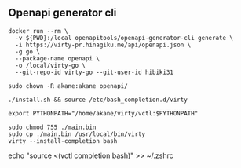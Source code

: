 

## Openapi generator cli

```
docker run --rm \
  -v ${PWD}:/local openapitools/openapi-generator-cli generate \
  -i https://virty-pr.hinagiku.me/api/openapi.json \
  -g go \
  --package-name openapi \
  -o /local/virty-go \
  --git-repo-id virty-go --git-user-id hibiki31

sudo chown -R akane:akane openapi/
```



```
./install.sh && source /etc/bash_completion.d/virty
```

```
export PYTHONPATH="/home/akane/virty/vctl:$PYTHONPATH"
```

```
sudo chmod 755 ./main.bin
sudo cp ./main.bin /usr/local/bin/virty
virty --install-completion bash
```
echo "source <(vctl completion bash)" >> ~/.zshrc
